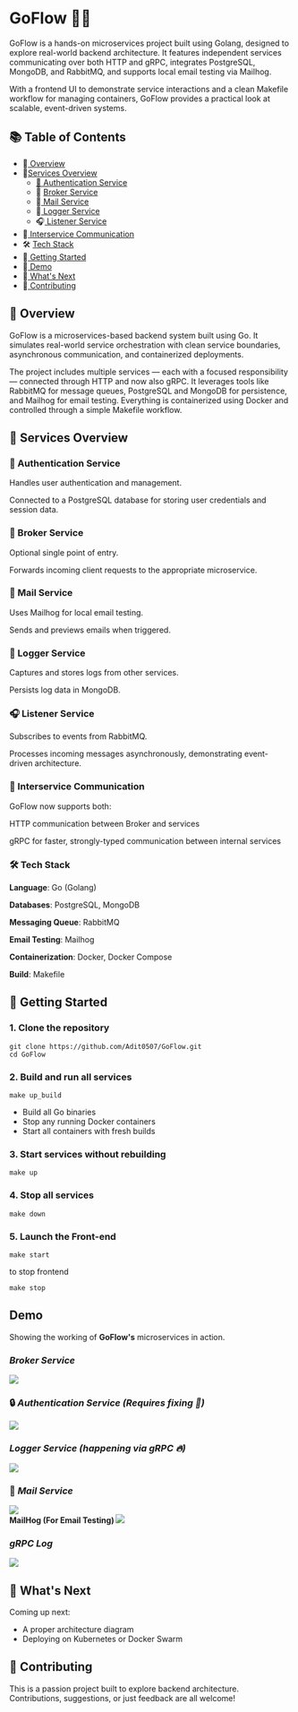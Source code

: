 # GoFlow 🐹🌀
 GoFlow is a hands-on microservices project built using Golang, designed to explore real-world backend architecture. It features independent services communicating over both HTTP and gRPC, integrates PostgreSQL, MongoDB, and RabbitMQ, and supports local email testing via Mailhog. 

With a frontend UI to demonstrate service interactions and a clean Makefile workflow for managing containers, GoFlow provides a practical look at scalable, event-driven systems.


## 📚 Table of Contents

- 🌟[ Overview](#-overview)
- 🧩[Services Overview](#-services-overview)
  - [🔐 Authentication Service](#-authentication-service)
  - 🔀 [Broker Service](#-broker-service)
  - 📧[ Mail Service](#-mail-service)
  - 📝[ Logger Service](#-logger-service)
  - 🎧[ Listener Service](#-listener-service)
- 🔌[ Interservice Communication](#-interservice-communication)
- 🛠️ [Tech Stack](#-tech-stack)
- 🧪[ Getting Started](#-getting-started)
- 📸[ Demo](#demo)
- 🚀[ What's Next](#-whats-next)
- 🤝[ Contributing](#-contributing)


 ## 🌟 Overview
GoFlow is a microservices-based backend system built using Go. It simulates real-world service orchestration with clean service boundaries, asynchronous communication, and containerized deployments.

The project includes multiple services — each with a focused responsibility — connected through HTTP and now also gRPC. It leverages tools like RabbitMQ for message queues, PostgreSQL and MongoDB for persistence, and Mailhog for email testing. Everything is containerized using Docker and controlled through a simple Makefile workflow.


 ## 🧩 Services Overview
 ### 🔐 Authentication Service
 Handles user authentication and management.
 
 Connected to a PostgreSQL database for storing user credentials and session data.
 
 ### 🔀 Broker Service
 Optional single point of entry.
 
 Forwards incoming client requests to the appropriate microservice.
 
 ### 📧 Mail Service
 Uses Mailhog for local email testing.
 
 Sends and previews emails when triggered.
 
 ### 📝 Logger Service
 Captures and stores logs from other services.
 
 Persists log data in MongoDB.
 
 ### 🎧 Listener Service
 Subscribes to events from RabbitMQ.
 
 Processes incoming messages asynchronously, demonstrating event-driven architecture.

### 🔌 Interservice Communication
GoFlow now supports both:

HTTP communication between Broker and services

gRPC for faster, strongly-typed communication between internal services
 
 ### 🛠️ Tech Stack
 <b>Language</b>: Go (Golang)
 
 <b>Databases</b>: PostgreSQL, MongoDB
 
 <b>Messaging Queue</b>: RabbitMQ
 
 <b>Email Testing</b>: Mailhog
 
 <b>Containerization</b>: Docker, Docker Compose
 
 <b>Build</b>: Makefile
 
 ## 🧪 Getting Started
 
 ### 1. Clone the repository
 
 `````````
 git clone https://github.com/Adit0507/GoFlow.git
 cd GoFlow
 `````````
 ### 2. Build and run all services
 `````````
 make up_build
 `````````
 - Build all Go binaries
 - Stop any running Docker containers
 - Start all containers with fresh builds
 
 
 ### 3. Start services without rebuilding
 `````````
 make up
 `````````
 
 ### 4. Stop all services 
 `````````
 make down
 `````````
 
 ### 5. Launch the Front-end 
 `````````
 make start
 `````````
 to stop frontend
 `````````
 make stop
 `````````
 
## Demo

Showing the working of <b>GoFlow's</b> microservices in action.

###  <i>Broker Service </i>
<img src="./assets/broker-service.PNG" />

### 🔒 <i>Authentication Service (Requires fixing 🔨) </i>
<img src="./assets/auth-service.PNG" />


### <i>Logger Service (happening via gRPC 🔥) </i>
<img src="./assets/logger-service.PNG" />


### 📧 <i>Mail Service </i> 
<img src="./assets/mail-service.PNG" />

<br />
<b> MailHog (For Email Testing) </b>
<img src="./assets/mailhog.PNG" />

### <i> gRPC Log </i>
<img src="./assets/grPC-Log.PNG" />

## 🚀 What's Next
Coming up next:

- A proper architecture diagram
- Deploying on Kubernetes or Docker Swarm

## 🤝 Contributing
This is a passion project built to explore backend architecture. Contributions, suggestions, or just feedback are all welcome!
